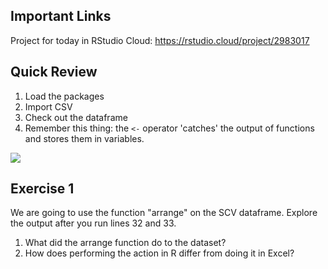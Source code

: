 ## Important Links
Project for today in RStudio Cloud: https://rstudio.cloud/project/2983017

## Quick Review
1. Load the packages
2. Import CSV
3. Check out the dataframe
4. Remember this thing: the `<-` operator 'catches' the output of functions and stores them in variables.

![](https://github.com/alonzi/DAACS-Intro-to-R/blob/main/r-pac-man.jpg)

## Exercise 1
We are going to use the function "arrange" on the SCV dataframe.
Explore the output after you run lines 32 and 33.  
1. What did the arrange function do to the dataset?
2. How does performing the action in R differ from doing it in Excel?
